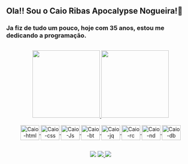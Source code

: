 ## Ola!! Sou o Caio Ribas Apocalypse Nogueira!👋
### Ja fiz de tudo um pouco, hoje com 35 anos, estou me dedicando a programação.
##

<div align="center">
  <a href="https://github.com/caioapoc">
  <img height="180em" src="https://github-readme-stats.vercel.app/api?username=caioapoc&show_icons=true&theme=dark&include_all_commits=true&count_private=true"/>
  <img height="180em" src="https://github-readme-stats.vercel.app/api/top-langs/?username=caioapoc&layout=compact&langs_count=7&theme=dark"/>
</div>
<div align="center" style="display: inline_block"><br>
  <img align="center" alt="Caio-html" height="40" width="50" src="https://cdn.jsdelivr.net/gh/devicons/devicon/icons/html5/html5-original-wordmark.svg" />
  <img align="center" alt="Caio-css" height="40" width="50" src="https://cdn.jsdelivr.net/gh/devicons/devicon/icons/css3/css3-original-wordmark.svg" />
  <img align="center" alt="Caio-Js" height="40" width="50" src="https://cdn.jsdelivr.net/gh/devicons/devicon/icons/javascript/javascript-original.svg" />
  <img align="center" alt="Caio-bt" height="40" width="50" src="https://cdn.jsdelivr.net/gh/devicons/devicon/icons/bootstrap/bootstrap-plain-wordmark.svg" />
  <img align="center" alt="Caio-jq" height="40" width="50" src="https://cdn.jsdelivr.net/gh/devicons/devicon/icons/jquery/jquery-original-wordmark.svg" />
  <img align="center" alt="Caio-rc" height="40" width="50" src="https://cdn.jsdelivr.net/gh/devicons/devicon/icons/react/react-original-wordmark.svg" />
  <img align="center" alt="Caio-nd" height="40" width="50" src="https://cdn.jsdelivr.net/gh/devicons/devicon/icons/nodejs/nodejs-original-wordmark.svg" />
  <img align="center" alt="Caio-db" height="40" width="50" src="https://cdn.jsdelivr.net/gh/devicons/devicon/icons/mongodb/mongodb-original-wordmark.svg" />
  </div>
  
  ##
  
  <div align="center">
 <a href="https://www.linkedin.com/in/caio-ribas-apocalypse-nogueira-2b152210b" target="_blank"><img src="https://img.shields.io/badge/-LinkedIn-%230077B5?style=for-the-badge&logo=linkedin&logoColor=white" target="_blank"></a>
 <a href = "mailto:caio_apocalypse@hotmail.com"><img src="https://img.shields.io/badge/Microsoft_Outlook-0078D4?style=for-the-badge&logo=microsoft-outlook&logoColor=white" target="_blank"> 
 <a href="https://instagram.com/caioapoc" target="_blank"><img src="https://img.shields.io/badge/-Instagram-%23E4405F?style=for-the-badge&logo=instagram&logoColor=white" target="_blank"></a>  
</div>
